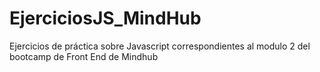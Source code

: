 # EjerciciosJS_MindHub
Ejercicios de práctica sobre Javascript correspondientes al modulo 2 del bootcamp de Front End de Mindhub
